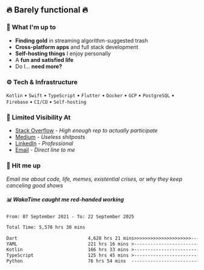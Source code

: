 ## 🔥 Barely functional 🔥

### 🎯 What I'm up to

- **Finding gold** in streaming algorithm-suggested trash
- **Cross-platform apps** and full stack development
- **Self-hosting things** I enjoy personally
- A **fun and satisfied life**
- Do I... **need more?**

### ⚙️ Tech & Infrastructure

`Kotlin` • `Swift` • `TypeScript` • `Flutter` • `Docker` • `GCP` • `PostgreSQL` • `Firebase` •
`CI/CD` • `Self-hosting`

### 🔗 Limited Visibility At

- [Stack Overflow](https://stackoverflow.com/users/15199864/deepanshu) - *High enough rep to
  actually participate*
- [Medium](https://medium.com/@deepanshuc2141) - *Useless shitposts*
- [LinkedIn](https://www.linkedin.com/in/chaudhary-deepanshu/) - *Professional*
- [Email](mailto:0qs8e9yn@duck.com) - *Direct line to me*

### 💬 Hit me up

*Email me about code, life, memes, existential crises, or why they keep canceling good shows*

##### 📊 *WakaTime caught me red-handed working*

<!--START_SECTION:waka-->

```txt
From: 07 September 2021 - To: 22 September 2025

Total Time: 5,570 hrs 30 mins

Dart                          4,628 hrs 21 mins>>>>>>>>>>>>>>>>>>>>>----   83.09 %
YAML                          221 hrs 16 mins >------------------------   03.97 %
Kotlin                        166 hrs 33 mins >------------------------   02.99 %
TypeScript                    125 hrs 45 mins >------------------------   02.26 %
Python                        76 hrs 54 mins  -------------------------   01.38 %
```

<!--END_SECTION:waka-->

<!---
If you're reading this in the raw file, you've gone too deep. Go back.
--->
